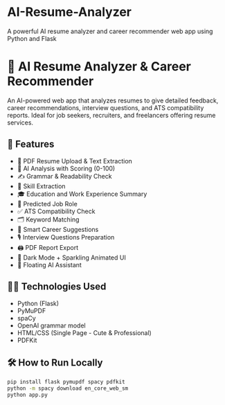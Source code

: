 # AI-Resume-Analyzer
A powerful AI resume analyzer and career recommender web app using Python and Flask
# 💼 AI Resume Analyzer & Career Recommender

An AI-powered web app that analyzes resumes to give detailed feedback, career recommendations, interview questions, and ATS compatibility reports. Ideal for job seekers, recruiters, and freelancers offering resume services.

## 🚀 Features

- 📄 PDF Resume Upload & Text Extraction
- 🧠 AI Analysis with Scoring (0-100)
- ✍️ Grammar & Readability Check
- 💼 Skill Extraction
- 🎓 Education and Work Experience Summary
- 🎯 Predicted Job Role
- ✅ ATS Compatibility Check
- 🗂️ Keyword Matching
- 📢 Smart Career Suggestions
- 🎙️ Interview Questions Preparation
- 🖨️ PDF Report Export
- 🌙 Dark Mode + Sparkling Animated UI
- 🤖 Floating AI Assistant

## 🧑‍💻 Technologies Used

- Python (Flask)
- PyMuPDF
- spaCy
- OpenAI grammar model
- HTML/CSS (Single Page - Cute & Professional)
- PDFKit

## 🛠 How to Run Locally

```bash
pip install flask pymupdf spacy pdfkit
python -m spacy download en_core_web_sm
python app.py

